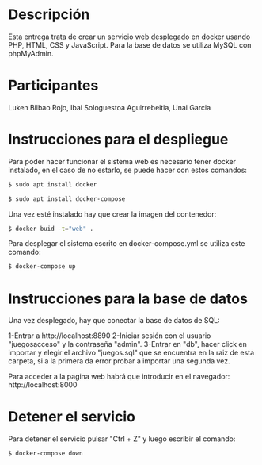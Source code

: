 # Descripción

Esta entrega trata de crear un servicio web desplegado en docker usando PHP, HTML, CSS y JavaScript. Para la base de datos se utiliza MySQL con phpMyAdmin.

# Participantes

Luken Bilbao Rojo, Ibai Sologuestoa Aguirrebeitia, Unai Garcia

# Instrucciones para el despliegue

Para poder hacer funcionar el sistema web es necesario tener docker instalado, en el caso de no estarlo, se puede hacer con estos comandos:

```bash
$ sudo apt install docker
```
```bash
$ sudo apt install docker-compose
```

Una vez esté instalado hay que crear la imagen del contenedor:

```bash
$ docker buid -t="web" .
```

Para desplegar el sistema escrito en docker-compose.yml se utiliza este comando:

```bash
$ docker-compose up
```

# Instrucciones para la base de datos

Una vez desplegado, hay que conectar la base de datos de SQL:

1-Entrar a http://localhost:8890
2-Iniciar sesión con el usuario "juegosacceso" y la contraseña "admin".
3-Entrar en "db", hacer click en importar y elegir el archivo "juegos.sql" que se encuentra en la raiz de esta carpeta, si a la primera da error probar a importar una segunda vez.

Para acceder a la pagina web habrá que introducir en el navegador: http://localhost:8000

# Detener el servicio

Para detener el servicio pulsar "Ctrl + Z" y luego escribir el comando:

```bash
$ docker-compose down
```

